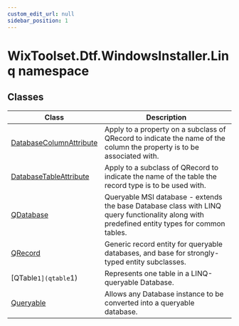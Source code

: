 ```yaml
---
custom_edit_url: null
sidebar_position: 1
---
```

# WixToolset.Dtf.WindowsInstaller.Linq namespace
## Classes
| Class | Description |
| -------- | ----------- |
| [DatabaseColumnAttribute](databasecolumnattribute) | Apply to a property on a subclass of QRecord to indicate the name of the column the property is to be associated with. |
| [DatabaseTableAttribute](databasetableattribute) | Apply to a subclass of QRecord to indicate the name of the table the record type is to be used with. |
| [QDatabase](qdatabase) | Queryable MSI database - extends the base Database class with LINQ query functionality along with predefined entity types for common tables. |
| [QRecord](qrecord) | Generic record entity for queryable databases, and base for strongly-typed entity subclasses. |
| [QTable`1](qtable`1) | Represents one table in a LINQ-queryable Database. |
| [Queryable](queryable) | Allows any Database instance to be converted into a queryable database. |
